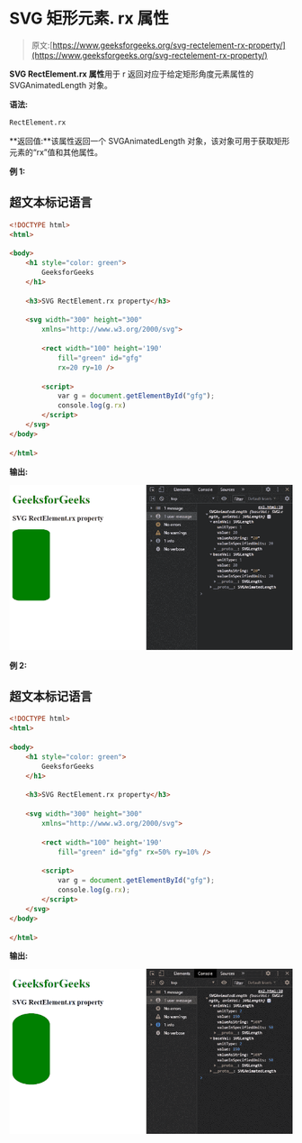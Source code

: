 # SVG 矩形元素. rx 属性

> 原文:[https://www.geeksforgeeks.org/svg-rectelement-rx-property/](https://www.geeksforgeeks.org/svg-rectelement-rx-property/)

**SVG RectElement.rx 属性**用于 r 返回对应于给定矩形角度元素属性的 SVGAnimatedLength 对象。

**语法:**

```html
RectElement.rx

```

**返回值:**该属性返回一个 SVGAnimatedLength 对象，该对象可用于获取矩形元素的“rx”值和其他属性。

**例 1:**

## 超文本标记语言

```html
<!DOCTYPE html>
<html>

<body>
    <h1 style="color: green">
        GeeksforGeeks
    </h1>

    <h3>SVG RectElement.rx property</h3>

    <svg width="300" height="300" 
        xmlns="http://www.w3.org/2000/svg">

        <rect width="100" height='190' 
            fill="green" id="gfg" 
            rx=20 ry=10 />

        <script>
            var g = document.getElementById("gfg");
            console.log(g.rx)
        </script>
    </svg>
</body>

</html>
```

**输出:**

![](img/67b8fdde4bb5b8d5cc10e926067fee97.png)

**例 2:**

## 超文本标记语言

```html
<!DOCTYPE html>
<html>

<body>
    <h1 style="color: green">
        GeeksforGeeks
    </h1>

    <h3>SVG RectElement.rx property</h3>

    <svg width="300" height="300" 
        xmlns="http://www.w3.org/2000/svg">

        <rect width="100" height='190' 
            fill="green" id="gfg" rx=50% ry=10% />

        <script>
            var g = document.getElementById("gfg");
            console.log(g.rx);
        </script>
    </svg>
</body>

</html>
```

**输出:**

![](img/2d89ff321cca1fa6d5cfc88f7a15914a.png)